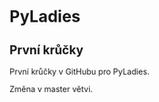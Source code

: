 <h1>PyLadies</h1>

<h2>První krůčky</h2>

<p>První krůčky v GitHubu pro PyLadies.</p>

Změna v master větvi.